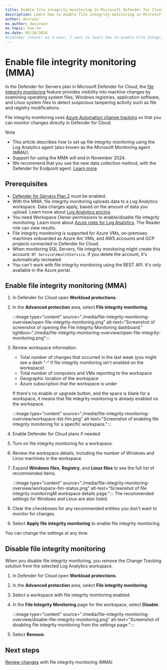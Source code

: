 ```yaml
---
title: Enable file integrity monitoring in Microsoft Defender for Cloud with the MMA
description: Learn how to enable file integrity monitoring in Microsoft Defender for Cloud, using the Microsoft Monitoring agent
author: dcurwin
ms.author: dacurwin
ms.topic: how-to
ms.date: 05/16/2024
#customer intent: As a user, I want to learn how to enable File Integrity Monitoring with the Log Analytics agent so that I can track and identify changes in my environment.
---
```


# Enable file integrity monitoring (MMA)

In the Defender for Servers plan in Microsoft Defender for Cloud, the [file integrity monitoring](file-integrity-monitoring-overview.md) feature provides visibility into machine changes by examining operating system files, Windows registries, application software, and Linux system files to detect suspicious tampering activity such as file and registry modifications.

File integrity monitoring uses [Azure Automation change tracking](/azure/automation/change-tracking/overview) so that you can monitor changes directly in Defender for Cloud. 

> [!Note]
> - This article describes how to set up file integrity monitoring using the Log Analytics agent (also known as the Microsoft Monitoring agent (MMA)).
> - Support for using the MMA will end in November 2024.
> - We recommend that you use the new data collection method, with the Defender for Endpoint agent. [Learn more](file-integrity-monitoring-enable-defender-endpoint.md)


## Prerequisites

- [Defender for Servers Plan 2](defender-for-servers-introduction.md) must be enabled.
- With the MMA, file integrity monitoring uploads data to a Log Analytics workspace. Data charges apply, based on the amount of data you upload. Learn more about [Log Analytics pricing](https://azure.microsoft.com/pricing/details/log-analytics/).
- You need Workspace Owner permissions to enable/disable file integrity monitoring. Learn more about [Azure roles for Log Analytics](/services-hub/health/azure-roles#azure-roles). The Reader role can view results.
- File integrity monitoring is supported for Azure VMs, on-premises machines onboarded as Azure Arc VMs, and AWS accounts and GCP projects connected to Defender for Cloud.
- When monitoring SQL Servers, file integrity monitoring might create this account: `NT Service\HealthService`. If you delete the account, it's automatically recreated.
- You can't work with file integrity monitoring using the REST API. It's only available in the Azure portal.


## Enable file integrity monitoring (MMA)

1. In Defender for Cloud open **Workload protections**.
1. In the **Advanced protection** area, select **File integrity monitoring**.

   :::image type="content" source="./media/file-integrity-monitoring-overview/open-file-integrity-monitoring.png" alt-text="Screenshot of screenshot of opening the File Integrity Monitoring dashboard." lightbox="./media/file-integrity-monitoring-overview/open-file-integrity-monitoring.png":::

1. Review workspace information.

    - Total number of changes that occurred in the last week (you might see a dash "-“ if file integrity monitoring isn't enabled on the workspace)
    - Total number of computers and VMs reporting to the workspace
    - Geographic location of the workspace
    - Azure subscription that the workspace is under

    If there's no enable or upgrade button, and the space is blank for a workspace, it means that file integrity monitoring is already enabled on the workspace.

    :::image type="content" source="./media/file-integrity-monitoring-overview/workspace-list-fim.png" alt-text="Screenshot of enabling file integrity monitoring for a specific workspace.":::


1. Enable Defender for Cloud plans if needed
1. Turn on file integrity monitoring for a workspace.
1. Review the workspace details, including the number of Windows and Linux machines in the workspace.
1. Expand **Windows files**, **Registry**, and **Linux files** to see the full list of recommended items.

    :::image type="content" source="./media/file-integrity-monitoring-overview/workspace-fim-status.png" alt-text="Screenshot of file integrity monitoringM workspace details page.":::
   The recommended settings for Windows and Linux are also listed.  

1. Clear the checkboxes for any recommended entities you don't want to monitor for changes.

1. Select **Apply file integrity monitoring** to enable file integrity monitoring.

You can change the settings at any time.

## Disable file integrity monitoring

When you disable file integrity monitoring, you remove the Change Tracking solution from the selected Log Analytics workspace.

1. In Defender for Cloud open **Workload protections**.
1. In the **Advanced protection** area, select **File integrity monitoring**.
1. Select a workspace with file integrity monitoring enabled.
1. In the **File Integrity Monitoring** page for the workspace, select **Disable**.

    :::image type="content" source="./media/file-integrity-monitoring-overview/disable-file-integrity-monitoring.png" alt-text="Screenshot of disabling file integrity monitoring from the settings page.":::

1. Select **Remove**.


## Next steps

[Review changes](file-integrity-monitoring-compare-baselines.md) with file integrity monitoring (MMA)
